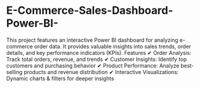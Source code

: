 # E-Commerce-Sales-Dashboard-Power-BI-
This project features an interactive Power BI dashboard for analyzing e-commerce order data. It provides valuable insights into sales trends, order details, and key performance indicators (KPIs).
Features
✔ Order Analysis: Track total orders, revenue, and trends
✔ Customer Insights: Identify top customers and purchasing behavior
✔ Product Performance: Analyze best-selling products and revenue distribution
✔ Interactive Visualizations: Dynamic charts & filters for deeper insights
